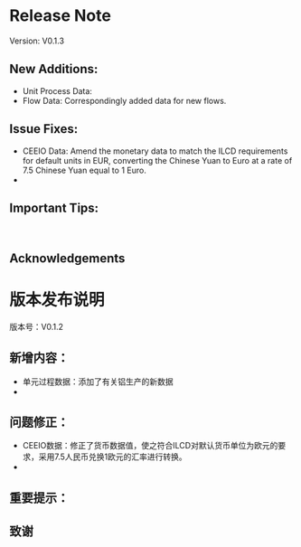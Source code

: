 # Release Note

Version: V0.1.3

## New Additions:

- Unit Process Data:
- Flow Data: Correspondingly added data for new flows.

## Issue Fixes:

- CEEIO Data: Amend the monetary data to match the ILCD requirements for default units in EUR, converting the Chinese Yuan to Euro at a rate of 7.5 Chinese Yuan equal to 1 Euro.
- 

## Important Tips:

<br>

## Acknowledgements


# 版本发布说明

版本号：V0.1.2

## 新增内容：

- 单元过程数据：添加了有关铝生产的新数据
- 

## 问题修正：

- CEEIO数据：修正了货币数据值，使之符合ILCD对默认货币单位为欧元的要求，采用7.5人民币兑换1欧元的汇率进行转换。
- 

## 重要提示：


## 致谢
